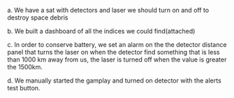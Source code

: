 a.	We have a sat with detectors and laser we should turn on and off to destroy space debris

b.	We built a dashboard of all the indices we could find(attached)

c.	In order to conserve battery, we set an alarm on the the detector distance panel that turns the laser on when the detector find something that is less than 1000 km away from us, the laser is turned off when the value is greater the 1500km.

d.	We manually started the gamplay and turned on detector with the alerts test button.
